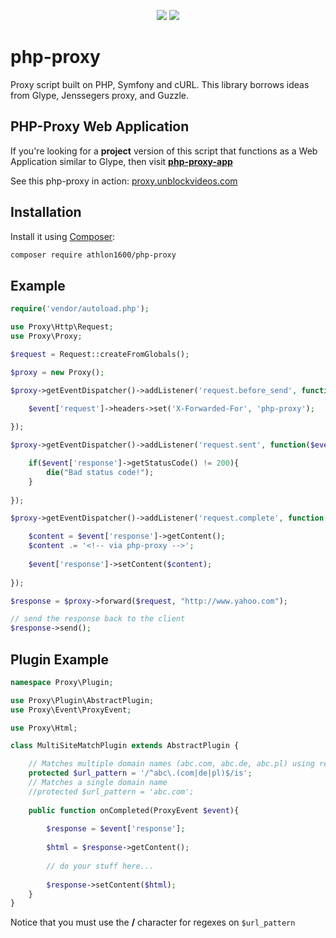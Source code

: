 <center>

![](https://img.shields.io/packagist/dm/athlon1600/php-proxy) ![](https://img.shields.io/github/last-commit/athlon1600/php-proxy)

</center>

php-proxy
=========

Proxy script built on PHP, Symfony and cURL.
This library borrows ideas from Glype, Jenssegers proxy, and Guzzle.

PHP-Proxy Web Application
-------

If you're looking for a **project** version of this script that functions as a Web Application similar to Glype, then visit
[**php-proxy-app**](https://github.com/Athlon1600/php-proxy-app)

See this php-proxy in action:
<a href="https://proxy.unblockvideos.com/" target="_blank">proxy.unblockvideos.com</a>

Installation
-------

Install it using [Composer](http://getcomposer.org):

```bash
composer require athlon1600/php-proxy
```

Example
--------

```php
require('vendor/autoload.php');

use Proxy\Http\Request;
use Proxy\Proxy;

$request = Request::createFromGlobals();

$proxy = new Proxy();

$proxy->getEventDispatcher()->addListener('request.before_send', function($event){

	$event['request']->headers->set('X-Forwarded-For', 'php-proxy');
	
});

$proxy->getEventDispatcher()->addListener('request.sent', function($event){

	if($event['response']->getStatusCode() != 200){
		die("Bad status code!");
	}
  
});

$proxy->getEventDispatcher()->addListener('request.complete', function($event){

	$content = $event['response']->getContent();
	$content .= '<!-- via php-proxy -->';
	
	$event['response']->setContent($content);
	
});

$response = $proxy->forward($request, "http://www.yahoo.com");

// send the response back to the client
$response->send();

```

Plugin Example
--------

```php
namespace Proxy\Plugin;

use Proxy\Plugin\AbstractPlugin;
use Proxy\Event\ProxyEvent;

use Proxy\Html;

class MultiSiteMatchPlugin extends AbstractPlugin {

	// Matches multiple domain names (abc.com, abc.de, abc.pl) using regex (you MUST use / character)
	protected $url_pattern = '/^abc\.(com|de|pl)$/is';
	// Matches a single domain name
	//protected $url_pattern = 'abc.com';
	
	public function onCompleted(ProxyEvent $event){
	
		$response = $event['response'];
		
		$html = $response->getContent();
		
		// do your stuff here...
		
		$response->setContent($html);
	}
}
```

Notice that you must use the **/** character for regexes on ```$url_pattern```
